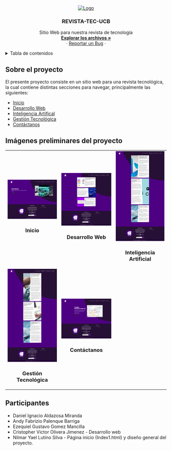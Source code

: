 <div align="center">
    <a href="https://github.com/Daniel171202/ProyectoRevistaTecnologica">
        <img src="https://i.ibb.co/h8L4KKM/logo-revista.png" alt="Logo" width="80" height="80">
    </a>
    <h3 align="center">REVISTA-TEC-UCB</h3>
    <p align="center">
        Sitio Web para nuestra revista de tecnología
        <br />
        <a href="https://github.com/Daniel171202/ProyectoRevistaTecnologica"><strong>Explorar los archivos »</strong></a>
        <br>
        ·
        <a href="https://github.com/Daniel171202/ProyectoRevistaTecnologica/issues">Reportar un Bug</a>
        ·
    </p>
    
</div>
<details>
  <summary>Tabla de contenidos</summary>
  <ol>
    <li>
      <a href="#Sobre-el-proyecto">Sobre el proyecto</a>
    </li>
    <li>
      <a href="#Imágenes-preliminares-del-proyecto">Imágenes preliminares del proyecto</a>
    </li>
    <li>
      <a href="#Participantes">Participantes</a>
    </li>
  </ol>
</details>

## Sobre el proyecto
El presente proyecto consiste en un sitio web para una revista tecnológica, la cual contiene
distintas secciones para navegar, principalmente las siguientes:
* <a href="index1.html">Inicio</a>
* <a href="desarrolloWeb.html">Desarrollo Web</a>
* <a href="ia.html">Inteligencia Artifical</a>
* <a href="GestionTecnologica.html">Gestión Tecnológica</a>
* <a href="Contactanos.html">Contáctanos</a>

## Imágenes preliminares del proyecto

<div align="center">
  <table>
    <tr>
      <td>
        <a href="imagenes-preliminares/index.png" onclick="window.open(this.href,'_blank','width=800,height=600');return false;">
          <img src="imagenes-preliminares/index.png" alt="Inicio" width="200"/>
        </a>
        <h3 align="center">Inicio</h3>
      </td>
      <td>
        <a href="imagenes-preliminares/desarrollo web.png" onclick="window.open(this.href,'_blank','width=800,height=600');return false;">
          <img src="imagenes-preliminares/desarrollo web.png" alt="Desarrollo Web" width="200"/>
        </a>
        <h3 align="center">Desarrollo Web</h3>
      </td>
      <td>
        <a href="imagenes-preliminares/inteligencia artificial.png" onclick="window.open(this.href,'_blank','width=800,height=600');return false;">
          <img src="imagenes-preliminares/inteligencia artificial.png" alt="Inteligencia Artificial" width="200"/>
        </a>
        <h3 align="center">Inteligencia Artificial</h3>
      </td>
    </tr>
    <tr>
      <td>
        <a href="imagenes-preliminares/gestion tecnologica.png" onclick="window.open(this.href,'_blank','width=800,height=600');return false;">
          <img src="imagenes-preliminares/gestion tecnologica.png" alt="Gestión Tecnológica" width="200"/>
        </a>
        <h3 align="center">Gestión Tecnológica</h3>
      </td>
      <td>
        <a href="imagenes-preliminares/contactanos.png" onclick="window.open(this.href,'_blank','width=800,height=600');return false;">
          <img src="imagenes-preliminares/contactanos.png" alt="Contáctanos" width="200"/>
        </a>
        <h3 align="center">Contáctanos</h3>
      </td>
    </tr>
  </table>
</div>

## Participantes
* Daniel Ignacio Aldazosa Miranda
* Andy Fabrizio Palenque Barriga
* Ezequiel Gustavo Gomez Mancilla
* Cristopher Victor Olivera Jimenez - Desarrollo web
* Nilmar Yael Lutino Silva - Página inicio (Index1.html) y diseño general del proyecto.
